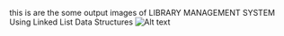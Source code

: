 this is are the some output images of LIBRARY MANAGEMENT SYSTEM Using Linked List Data Structures 
![Alt text](https://github.com/tojix-code/sample1/blob/main/Output/image1.png)
